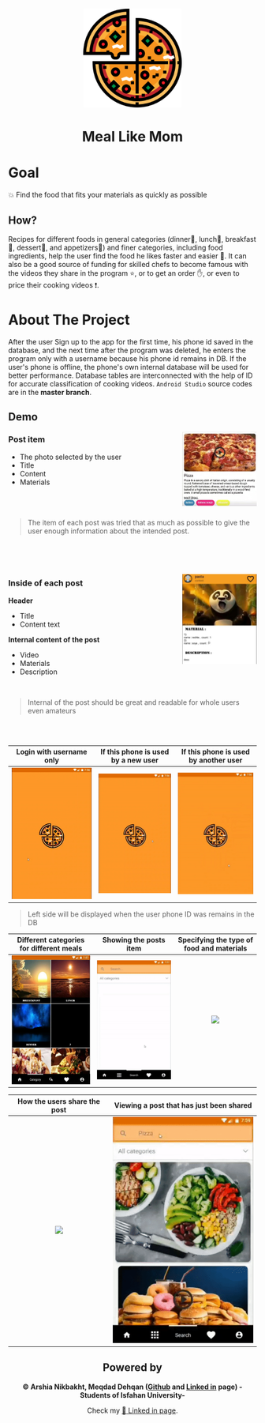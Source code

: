 <p align="center">
  <a href="https://github.com/Arshianb/Meal-Like-Mom">
    <img src="app/src/main/res/drawable-xxxhdpi/pizza.png" alt="Logo" width="200" height="200">
  </a>
    <h1 align="center">Meal Like Mom</h1>
</p>

# Goal
:boom: Find the food that fits your materials as quickly as possible

## How?
Recipes for different foods in general categories (dinner:pizza:, lunch:poultry_leg:, breakfast:egg:, dessert:tropical_drink:, and appetizers:fries:) and finer categories, including food ingredients, help the user find the food he likes faster and easier :mag_right:. It can also be a good source of funding for skilled chefs to become famous with the videos they share in the program :star:, or to get an order :raised_hand:, or even to price their cooking videos :exclamation:.

# About The Project
After the user Sign up to the app for the first time, his phone id saved in the database, and the next time after the program was deleted, he enters the program only with a username because his phone id remains in DB. If the user's phone is offline, the phone's own internal database will be used for better performance. Database tables are interconnected with the help of ID for accurate classification of cooking videos. `Android Studio` source codes are in the **master branch**.

## Demo


<img src="gifs%20and%20images%20of%20project/post%20Item.jpg" align="right" width = "30%" />

### Post item

- The photo selected by the user
- Title
- Content
- Materials
<br/><br/><br/><br/>

> The item of each post was tried that as much as possible to give the user enough information about the intended post.

<br/><br/><br/>

<img src="gifs%20and%20images%20of%20project/Post.jpg" align="right" width = "30%" />

### Inside of each post

**Header**
- Title
- Content text

**Internal content of the post**
- Video
- Materials
- Description
<br/>

> Internal of the post should be great and readable for whole users even amateurs

<br/><br/>
  
<div align= "center">
  
|Login with username only|If this phone is used by a new user|If this phone is used by another user|
|:-----------:|:-----------:|:-----------:|
|<img src="gifs%20and%20images%20of%20project/1.gif" width = "300px">|<img src="gifs%20and%20images%20of%20project/2.gif" width = "300px">|<img src="gifs%20and%20images%20of%20project/3.gif" width = "300px">|
<div/>
<div align= "left">
  
> Left side will be displayed when the user phone ID was remains in the DB 

<div/>

<div align= "center">
  
|Different categories for different meals|Showing the posts item|Specifying the type of food and materials|
|:-----------:|:-----------:|:-----------:|
|<img src="gifs%20and%20images%20of%20project/4.jpg" width = "300px">|<img src="gifs%20and%20images%20of%20project/5.gif" width = "300px">|<img src="gifs%20and%20images%20of%20project/6.gif" width = "300px">|

<div/>

<div align= "center">

  |How the users share the post|Viewing a post that has just been shared|
  |:-----------:|:-----------:|
  |<img src="gifs%20and%20images%20of%20project/7.gif" width = "300px">|<img src="gifs%20and%20images%20of%20project/8.gif" width = "300px">|

<div/>

## Powered by
**© Arshia Nikbakht, Meqdad Dehqan ([Github](https://github.com/mqddd) and [Linked in](https://www.linkedin.com/in/meqdad-dehqan-049a9b200/) page) -Students of Isfahan University-**

Check my [:link: Linked in page](https://www.linkedin.com/in/arshia-nikbakht).
